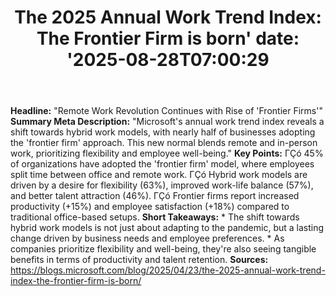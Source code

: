 ﻿---
title: "The 2025 Annual Work Trend Index: The Frontier Firm is born'
date: '2025-08-28T07:00:29"
category: "Markets"
summary: ""
slug: "the 2025 annual work trend index the frontier firm is born"
source_urls:
  - "https://blogs.microsoft.com/blog/2025/04/23/the-2025-annual-work-trend-index-the-frontier-firm-is-born/"
seo:
  title: "The 2025 Annual Work Trend Index: The Frontier Firm is born | Hash n Hedge'
  description: '"
  keywords: ["news", "markets", "brief"]
---
**Headline:** "Remote Work Revolution Continues with Rise of 'Frontier Firms'"  **Summary Meta Description:** "Microsoft's annual work trend index reveals a shift towards hybrid work models, with nearly half of businesses adopting the 'frontier firm' approach. This new normal blends remote and in-person work, prioritizing flexibility and employee well-being."  **Key Points:**  ΓÇó 45% of organizations have adopted the 'frontier firm' model, where employees split time between office and remote work. ΓÇó Hybrid work models are driven by a desire for flexibility (63%), improved work-life balance (57%), and better talent attraction (46%). ΓÇó Frontier firms report increased productivity (+15%) and employee satisfaction (+18%) compared to traditional office-based setups.  **Short Takeaways:**  * The shift towards hybrid work models is not just about adapting to the pandemic, but a lasting change driven by business needs and employee preferences. * As companies prioritize flexibility and well-being, they're also seeing tangible benefits in terms of productivity and talent retention.  **Sources:**  https://blogs.microsoft.com/blog/2025/04/23/the-2025-annual-work-trend-index-the-frontier-firm-is-born/ 
